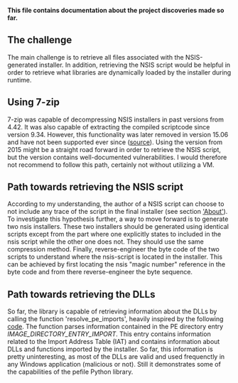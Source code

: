 **This file contains documentation about the project discoveries made so far.**

## The challenge
The main challenge is to retrieve all files associated with the NSIS-generated installer. In addition, retrieving the NSIS script would be helpful in order to retrieve what libraries are dynamically loaded by the installer during runtime.

## Using 7-zip
7-zip was capable of decompressing NSIS installers in past versions from 4.42. It was also capable of extracting the compiled scriptcode since version 9.34. However, this functionality was later removed in version 15.06 and have not been supported ever since ([source](https://nsis.sourceforge.io/Can_I_decompile_an_existing_installer%3F)). Using the version from 2015 might be a straight road forward in order to retrieve the NSIS script, but the version contains well-documented vulnerabilities. I would therefore not recommend to follow this path, certainly not without utilizing a VM. 

## Path towards retrieving the NSIS script
According to my understanding, the author of a NSIS script can choose to not include any trace of the script in the final installer (see section ['About'](https://nsis.sourceforge.io/Can_I_decompile_an_existing_installer%3F)). To investigate this hypothesis further, a way to move forward is to generate two nsis installers. These two installers should be generated using identical scripts except from the part where one explicitly states to included in the nsis script while the other one does not. They should use the same compression method. Finally, reverse-engineer the byte code of the two scripts to understand where the nsis-script is located in the installer. This can be achieved by first locating the nsis "magic number" reference in the byte code and from there reverse-engineer the byte sequence. 

## Path towards retrieving the DLLs 
So far, the library is capable of retrieving information about the DLLs by calling the function 'resolve_pe_imports', heavily inspired by the following [code](https://vtopan.wordpress.com/2019/04/12/patching-resolving-imports-in-a-pe-file-python-pefile/ ). The function parses information contained in the PE directory entry *IMAGE_DIRECTORY_ENTRY_IMPORT*. This entry contains information related to the Import Address Table (IAT) and contains information about DLLs and functions imported by the installer. So far, this information is pretty uninteresting, as most of the DLLs are valid and used frequenctly in any Windows application (malicious or not). Still it demonstrates some of the capabilities of the pefile Python library.
